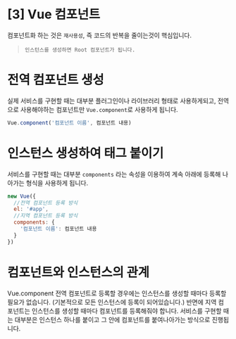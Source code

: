 # [3] Vue 컴포넌트

컴포넌트화 하는 것은 `재사용성`, 즉 코드의 반복을 줄이는것이 핵심입니다.

> `인스턴스를 생성하면 Root 컴포넌트가 됩니다.`

# 전역 컴포넌트 생성

실제 서비스를 구현할 때는 대부분 플러그인이나 라이브러리 형태로 사용하게되고, 전역으로 사용해야하는 컴포넌트만 `Vue.component`로 사용하게 됩니다.

```js
Vue.component('컴포넌트 이름', 컴포넌트 내용)
```

# 인스턴스 생성하여 태그 붙이기

서비스를 구현할 때는 대부분 `components` 라는 속성을 이용하여 계속 아래에 등록해 나아가는 형식을 사용하게 됩니다.

```js
new Vue({
  //전역 컴포넌트 등록 방식
  el: '#app',
  //지역 컴포넌트 등록 방식
  components: {
    '컴포넌트 이름': 컴포넌트 내용
  }
})
```

# 컴포넌트와 인스턴스의 관계

Vue.component 전역 컴포넌트로 등록할 경우에는 인스턴스를 생성할 때마다 등록할 필요가 없습니다. (기본적으로 모든 인스턴스에 등록이 되어있습니다.)
반면에 지역 컴포넌트는 인스턴스를 생성할 때마다 컴포넌트를 등록해줘야 합니다.
서비스를 구현할 때는 대부분은 인스턴스 하나를 붙이고 그 안에 컴포넌트를 붙여나아가는 방식으로 진행됩니다.
